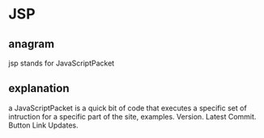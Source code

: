 # JSP
## anagram
jsp stands for JavaScriptPacket

## explanation
a JavaScriptPacket is a quick bit of code 
that executes a specific set of intruction
for a specific part of the site, examples.
Version. Latest Commit. Button Link Updates.
